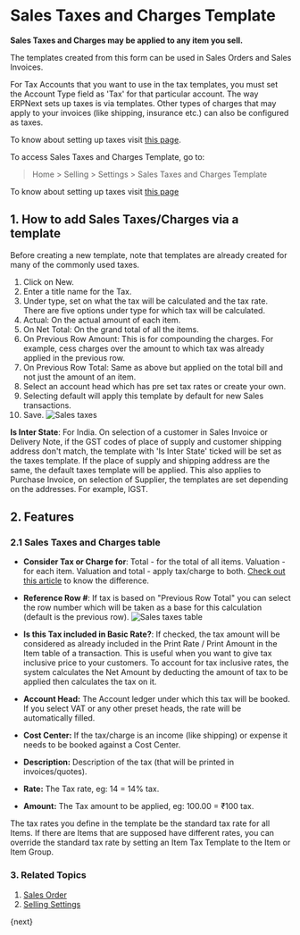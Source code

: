 <!-- add-breadcrumbs -->
# Sales Taxes and Charges Template

**Sales Taxes and Charges may be applied to any item you sell.**

The templates created from this form can be used in Sales Orders and Sales Invoices.

For Tax Accounts that you want to use in the tax templates, you must set the Account Type field as 'Tax' for that particular account. The way ERPNext sets up taxes is via templates. Other types of charges that
may apply to your invoices (like shipping, insurance etc.) can also be configured as taxes.

To know about setting up taxes visit [this page](/docs/user/manual/en/setting-up/setting-up-taxes).

To access Sales Taxes and Charges Template, go to:
> Home > Selling > Settings > Sales Taxes and Charges Template

To know about setting up taxes visit [this page](/docs/user/manual/en/setting-up/setting-up-taxes)

## 1. How to add Sales Taxes/Charges via a template
Before creating a new template, note that templates are already created for many of the commonly used taxes.

1. Click on New.
2. Enter a title name for the Tax.
3. Under type, set on what the tax will be calculated and the tax rate. There are five options under type for which tax will be calculated.
  1. Actual: On the actual amount of each item.
  1. On Net Total: On the grand total of all the items.
  1. On Previous Row Amount: This is for compounding the charges. For example, cess charges over the amount to which tax was already applied in the previous row.
  1. On Previous Row Total: Same as above but applied on the total bill and not just the amount of an item.
4. Select an account head which has pre set tax rates or create your own.
1. Selecting default will apply this template by default for new Sales transactions.
5. Save.
![Sales taxes](/docs/assets/img/selling/sales-taxes.png)

**Is Inter State**: For India. On selection of a customer in Sales Invoice or Delivery Note, if the GST codes of place of supply and customer shipping address don't match, the template with 'Is Inter State' ticked will be set as the taxes template. If the place of supply and shipping address are the same, the default taxes template will be applied. This also applies to Purchase Invoice, on selection of Supplier, the templates are set depending on the addresses. For example, IGST.

## 2. Features
### 2.1 Sales Taxes and Charges table

* **Consider Tax or Charge for**: Total - for the total of all items. Valuation - for each item. Valuation and total - apply tax/charge to both. [Check out this article](/docs/user/manual/en/accounts/articles/what-is-the-differences-of-total-and-valuation-in-tax-and-charges) to know the difference.

* **Reference Row #**: If tax is based on "Previous Row Total" you can select the row number which will be taken as a base for this calculation (default is the previous row).
    ![Sales taxes table](/docs/assets/img/selling/sales-taxes-table.png)

* **Is this Tax included in Basic Rate?**: If checked, the tax amount will be considered as already included in the Print Rate / Print Amount in the Item table of a transaction. This is useful when you want to give tax inclusive price to your customers. To account for tax inclusive rates, the system calculates the Net Amount by deducting the amount of tax to be applied then calculates the tax on it.
* **Account Head:** The Account ledger under which this tax will be booked. If you select VAT or any other preset heads, the rate will be automatically filled.
* **Cost Center:** If the tax/charge is an income (like shipping) or expense it needs to be booked against a Cost Center.
* **Description:** Description of the tax (that will be printed in invoices/quotes).
* **Rate:** The Tax rate, eg: 14 = 14% tax.
* **Amount:** The Tax amount to be applied, eg: 100.00 = ₹100 tax.

The tax rates you define in the template be the standard tax rate for all Items. If there are Items that are supposed have different rates, you can override the standard tax rate by setting an Item Tax Template to the Item or Item Group.

### 3. Related Topics
1. [Sales Order](/docs/user/manual/en/selling/sales-order)
1. [Selling Settings](/docs/user/manual/en/selling/setup/selling-settings)

{next}